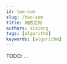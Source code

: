 ```yaml
---
id: two-sum
slug: /two-sum
title: 两数之和
authors: sixiang
tags: [algorithm]
keywords: [algorithm]
---
```


TODO: ...